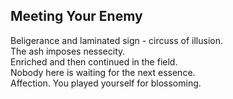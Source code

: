 Meeting Your Enemy
------------------
Beligerance and laminated sign - circuss of illusion.  
The ash imposes nessecity.  
Enriched and then continued in the field.  
Nobody here is waiting for the next essence.  
Affection. You played yourself for blossoming.  
